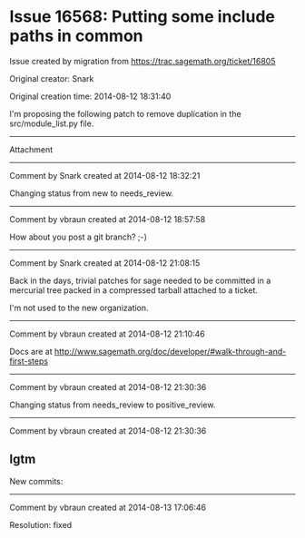 # Issue 16568: Putting some include paths in common

Issue created by migration from https://trac.sagemath.org/ticket/16805

Original creator: Snark

Original creation time: 2014-08-12 18:31:40

I'm proposing the following patch to remove duplication in the src/module_list.py file.


---

Attachment


---

Comment by Snark created at 2014-08-12 18:32:21

Changing status from new to needs_review.


---

Comment by vbraun created at 2014-08-12 18:57:58

How about you post a git branch? ;-)


---

Comment by Snark created at 2014-08-12 21:08:15

Back in the days, trivial patches for sage needed to be committed in a mercurial tree packed in a compressed tarball attached to a ticket.

I'm not used to the new organization.


---

Comment by vbraun created at 2014-08-12 21:10:46

Docs are at http://www.sagemath.org/doc/developer/#walk-through-and-first-steps


---

Comment by vbraun created at 2014-08-12 21:30:36

Changing status from needs_review to positive_review.


---

Comment by vbraun created at 2014-08-12 21:30:36

lgtm
----
New commits:


---

Comment by vbraun created at 2014-08-13 17:06:46

Resolution: fixed
